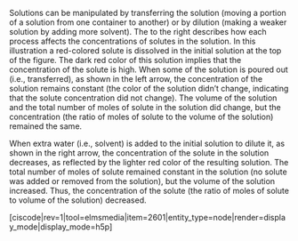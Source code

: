 
Solutions can be manipulated by transferring the solution (moving a portion of a solution from one container to another) or by dilution (making a weaker solution by adding more solvent). The to the right describes how each process affects the concentrations of solutes in the solution. In this illustration a red-colored solute is dissolved in the initial solution at the top of the figure. The dark red color of this solution implies that the concentration of the solute is high. When some of the solution is poured out (i.e., transferred), as shown in the left arrow, the concentration of the solution remains constant (the color of the solution didn’t change, indicating that the solute concentration did not change). The volume of the solution and the total number of moles of solute in the solution did change, but the concentration (the ratio of moles of solute to the volume of the solution) remained the same. 

When extra water (i.e., solvent) is added to the initial solution to dilute it, as shown in the right arrow, the concentration of the solute in the solution decreases, as reflected by the lighter red color of the resulting solution. The total number of moles of solute remained constant in the solution (no solute was added or removed from the solution), but the volume of the solution increased. Thus, the concentration of the solute (the ratio of moles of solute to volume of the solution) decreased. 



[ciscode|rev=1|tool=elmsmedia|item=2601|entity_type=node|render=display_mode|display_mode=h5p]
